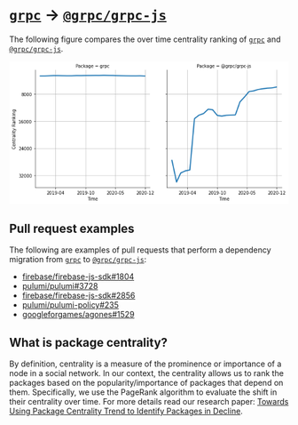# [`grpc`](https://www.npmjs.com/package/grpc) -> [`@grpc/grpc-js`](https://www.npmjs.com/package/@grpc/grpc-js)

The following figure compares the over time centrality ranking of [`grpc`](https://www.npmjs.com/package/grpc) and [`@grpc/grpc-js`](https://www.npmjs.com/package/@grpc/grpc-js).

![the centrality of grpc and @grpc/grpc-js](../figs/grpc_@grpc_grpc-js.png)

## Pull request examples

The following are examples of pull requests that perform a dependency migration from [`grpc`](https://www.npmjs.com/package/grpc) to [`@grpc/grpc-js`](https://www.npmjs.com/package/@grpc/grpc-js):

- [firebase/firebase-js-sdk#1804](https://github.com/firebase/firebase-js-sdk/pull/1804)
- [pulumi/pulumi#3728](https://github.com/pulumi/pulumi/pull/3728)
- [firebase/firebase-js-sdk#2856](https://github.com/firebase/firebase-js-sdk/pull/2856)
- [pulumi/pulumi-policy#235](https://github.com/pulumi/pulumi-policy/pull/235)
- [googleforgames/agones#1529](https://github.com/googleforgames/agones/pull/1529)

## What is package centrality?

By definition, centrality is a measure of the prominence or importance of a node in a social network.
In our context, the centrality allows us to rank the packages based on the popularity/importance of packages that depend on them.
Specifically, we use the PageRank algorithm to evaluate the shift in their centrality over time.
For more details read our research paper: [Towards Using Package Centrality Trend to Identify Packages in Decline](https://arxiv.org/abs/2107.10168).
